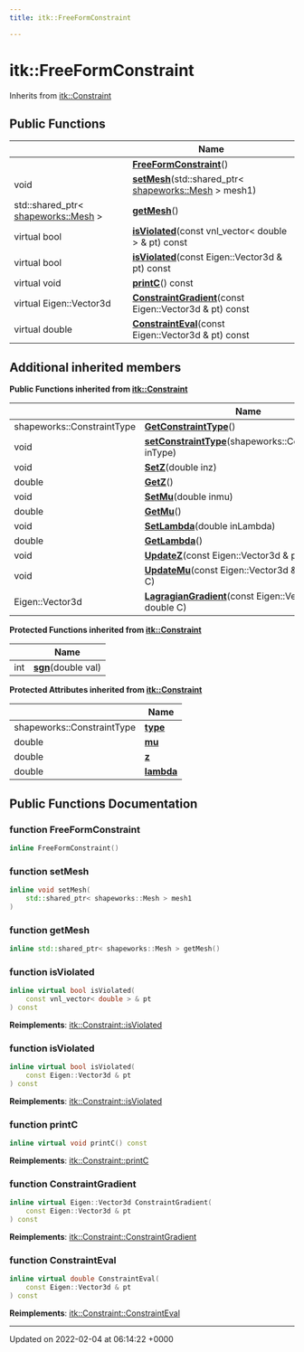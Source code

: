 ```yaml
---
title: itk::FreeFormConstraint

---
```


# itk::FreeFormConstraint





Inherits from [itk::Constraint](../Classes/classitk_1_1Constraint.md)

## Public Functions

|                | Name           |
| -------------- | -------------- |
| | **[FreeFormConstraint](../Classes/classitk_1_1FreeFormConstraint.md#function-freeformconstraint)**() |
| void | **[setMesh](../Classes/classitk_1_1FreeFormConstraint.md#function-setmesh)**(std::shared_ptr< [shapeworks::Mesh](../Classes/classshapeworks_1_1Mesh.md) > mesh1) |
| std::shared_ptr< [shapeworks::Mesh](../Classes/classshapeworks_1_1Mesh.md) > | **[getMesh](../Classes/classitk_1_1FreeFormConstraint.md#function-getmesh)**() |
| virtual bool | **[isViolated](../Classes/classitk_1_1FreeFormConstraint.md#function-isviolated)**(const vnl_vector< double > & pt) const |
| virtual bool | **[isViolated](../Classes/classitk_1_1FreeFormConstraint.md#function-isviolated)**(const Eigen::Vector3d & pt) const |
| virtual void | **[printC](../Classes/classitk_1_1FreeFormConstraint.md#function-printc)**() const |
| virtual Eigen::Vector3d | **[ConstraintGradient](../Classes/classitk_1_1FreeFormConstraint.md#function-constraintgradient)**(const Eigen::Vector3d & pt) const |
| virtual double | **[ConstraintEval](../Classes/classitk_1_1FreeFormConstraint.md#function-constrainteval)**(const Eigen::Vector3d & pt) const |

## Additional inherited members

**Public Functions inherited from [itk::Constraint](../Classes/classitk_1_1Constraint.md)**

|                | Name           |
| -------------- | -------------- |
| shapeworks::ConstraintType | **[GetConstraintType](../Classes/classitk_1_1Constraint.md#function-getconstrainttype)**() |
| void | **[setConstraintType](../Classes/classitk_1_1Constraint.md#function-setconstrainttype)**(shapeworks::ConstraintType inType) |
| void | **[SetZ](../Classes/classitk_1_1Constraint.md#function-setz)**(double inz) |
| double | **[GetZ](../Classes/classitk_1_1Constraint.md#function-getz)**() |
| void | **[SetMu](../Classes/classitk_1_1Constraint.md#function-setmu)**(double inmu) |
| double | **[GetMu](../Classes/classitk_1_1Constraint.md#function-getmu)**() |
| void | **[SetLambda](../Classes/classitk_1_1Constraint.md#function-setlambda)**(double inLambda) |
| double | **[GetLambda](../Classes/classitk_1_1Constraint.md#function-getlambda)**() |
| void | **[UpdateZ](../Classes/classitk_1_1Constraint.md#function-updatez)**(const Eigen::Vector3d & pt, double C) |
| void | **[UpdateMu](../Classes/classitk_1_1Constraint.md#function-updatemu)**(const Eigen::Vector3d & pt, double C) |
| Eigen::Vector3d | **[LagragianGradient](../Classes/classitk_1_1Constraint.md#function-lagragiangradient)**(const Eigen::Vector3d & pt, double C) |

**Protected Functions inherited from [itk::Constraint](../Classes/classitk_1_1Constraint.md)**

|                | Name           |
| -------------- | -------------- |
| int | **[sgn](../Classes/classitk_1_1Constraint.md#function-sgn)**(double val) |

**Protected Attributes inherited from [itk::Constraint](../Classes/classitk_1_1Constraint.md)**

|                | Name           |
| -------------- | -------------- |
| shapeworks::ConstraintType | **[type](../Classes/classitk_1_1Constraint.md#variable-type)**  |
| double | **[mu](../Classes/classitk_1_1Constraint.md#variable-mu)**  |
| double | **[z](../Classes/classitk_1_1Constraint.md#variable-z)**  |
| double | **[lambda](../Classes/classitk_1_1Constraint.md#variable-lambda)**  |


## Public Functions Documentation

### function FreeFormConstraint

```cpp
inline FreeFormConstraint()
```


### function setMesh

```cpp
inline void setMesh(
    std::shared_ptr< shapeworks::Mesh > mesh1
)
```


### function getMesh

```cpp
inline std::shared_ptr< shapeworks::Mesh > getMesh()
```


### function isViolated

```cpp
inline virtual bool isViolated(
    const vnl_vector< double > & pt
) const
```


**Reimplements**: [itk::Constraint::isViolated](../Classes/classitk_1_1Constraint.md#function-isviolated)


### function isViolated

```cpp
inline virtual bool isViolated(
    const Eigen::Vector3d & pt
) const
```


**Reimplements**: [itk::Constraint::isViolated](../Classes/classitk_1_1Constraint.md#function-isviolated)


### function printC

```cpp
inline virtual void printC() const
```


**Reimplements**: [itk::Constraint::printC](../Classes/classitk_1_1Constraint.md#function-printc)


### function ConstraintGradient

```cpp
inline virtual Eigen::Vector3d ConstraintGradient(
    const Eigen::Vector3d & pt
) const
```


**Reimplements**: [itk::Constraint::ConstraintGradient](../Classes/classitk_1_1Constraint.md#function-constraintgradient)


### function ConstraintEval

```cpp
inline virtual double ConstraintEval(
    const Eigen::Vector3d & pt
) const
```


**Reimplements**: [itk::Constraint::ConstraintEval](../Classes/classitk_1_1Constraint.md#function-constrainteval)


-------------------------------

Updated on 2022-02-04 at 06:14:22 +0000